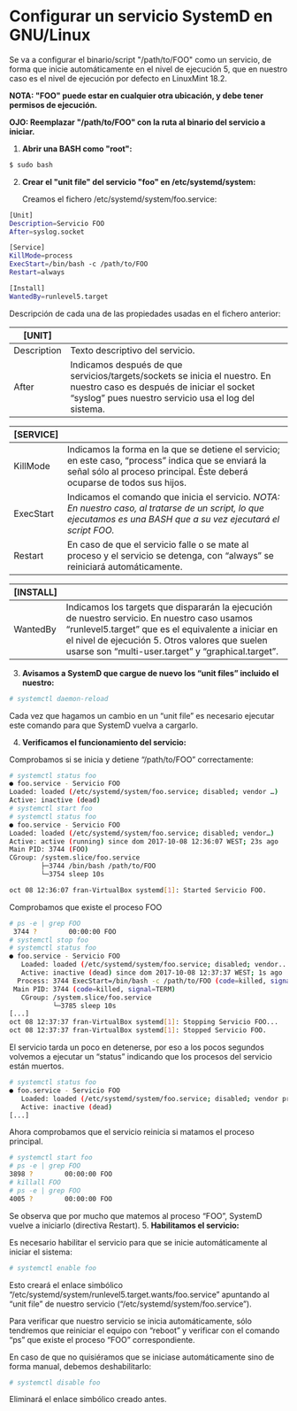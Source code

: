 # Configurar un servicio SystemD en GNU/Linux

Se va a configurar el binario/script "/path/to/FOO" como un servicio, de forma que inicie automáticamente en el nivel de ejecución 5, que en nuestro caso es el nivel de ejecución por defecto en LinuxMint 18.2. 

**NOTA: "FOO" puede estar en cualquier otra ubicación, y debe tener permisos de ejecución.**

**OJO: Reemplazar "/path/to/FOO" con la ruta al binario del servicio a iniciar.** 

1.  **Abrir una BASH como "root":**

```bash
$ sudo bash
```

2.  **Crear el "unit file" del servicio "foo" en  /etc/systemd/system:**

    Creamos el fichero /etc/systemd/system/foo.service:

```bash
[Unit]
Description=Servicio FOO
After=syslog.socket

[Service]
KillMode=process
ExecStart=/bin/bash -c /path/to/FOO
Restart=always

[Install]
WantedBy=runlevel5.target
```

Descripción de cada una de las propiedades usadas en el fichero anterior:

| [UNIT]      |                                          |
| ----------- | ---------------------------------------- |
| Description | Texto descriptivo del servicio.          |
| After       | Indicamos después de que servicios/targets/sockets se inicia el nuestro. En nuestro caso es después de iniciar el socket “syslog” pues nuestro servicio usa el log del sistema. |

| [SERVICE] |                                          |
| --------- | ---------------------------------------- |
| KillMode  | Indicamos la forma en la que se detiene el servicio; en este caso, “process” indica que se enviará la señal sólo al proceso principal. Éste deberá ocuparse de todos sus hijos. |
| ExecStart | Indicamos el comando que inicia el servicio. *NOTA: En nuestro caso, al tratarse de un script, lo que ejecutamos es una BASH que a su vez ejecutará el script FOO.* |
| Restart   | En caso de que el servicio falle o se mate al proceso y el servicio se detenga, con “always” se reiniciará automáticamente. |

| [INSTALL] |                                          |
| --------- | ---------------------------------------- |
| WantedBy  | Indicamos los targets que dispararán la ejecución de nuestro servicio. En nuestro caso usamos “runlevel5.target” que es el equivalente a iniciar en el nivel de ejecución 5.  Otros valores que suelen usarse son “multi-user.target” y “graphical.target”. |

3.  **Avisamos a SystemD que cargue de nuevo los “unit files” incluido el nuestro:**

```bash
# systemctl daemon-reload
```

Cada vez que hagamos un cambio en un “unit file” es necesario ejecutar este comando para que SystemD vuelva a cargarlo.

4.  **Verificamos el funcionamiento del servicio:**

   Comprobamos si se inicia y detiene “/path/to/FOO” correctamente:

```bash
# systemctl status foo
● foo.service - Servicio FOO
Loaded: loaded (/etc/systemd/system/foo.service; disabled; vendor …)
Active: inactive (dead)
# systemctl start foo
# systemctl status foo
● foo.service - Servicio FOO
Loaded: loaded (/etc/systemd/system/foo.service; disabled; vendor…)
Active: active (running) since dom 2017-10-08 12:36:07 WEST; 23s ago
Main PID: 3744 (FOO)
CGroup: /system.slice/foo.service
		├─3744 /bin/bash /path/to/FOO
		└─3754 sleep 10s

oct 08 12:36:07 fran-VirtualBox systemd[1]: Started Servicio FOO.
```

Comprobamos que existe el proceso FOO

```bash
# ps -e | grep FOO
 3744 ?        00:00:00 FOO
# systemctl stop foo
# systemctl status foo
● foo.service - Servicio FOO
   Loaded: loaded (/etc/systemd/system/foo.service; disabled; vendor...)
   Active: inactive (dead) since dom 2017-10-08 12:37:37 WEST; 1s ago
  Process: 3744 ExecStart=/bin/bash -c /path/to/FOO (code=killed, signal=TERM)
 Main PID: 3744 (code=killed, signal=TERM)
   CGroup: /system.slice/foo.service
           └─3785 sleep 10s
[...]
oct 08 12:37:37 fran-VirtualBox systemd[1]: Stopping Servicio FOO...
oct 08 12:37:37 fran-VirtualBox systemd[1]: Stopped Servicio FOO.
```
El servicio tarda un poco en detenerse, por eso a los pocos segundos volvemos a ejecutar un “status” indicando que los procesos del servicio están muertos.
```bash
# systemctl status foo
● foo.service - Servicio FOO
   Loaded: loaded (/etc/systemd/system/foo.service; disabled; vendor preset: enabled)
   Active: inactive (dead)
[...]
```
Ahora comprobamos que el servicio reinicia si matamos el proceso principal.
```bash
# systemctl start foo
# ps -e | grep FOO
3898 ?        00:00:00 FOO
# killall FOO
# ps -e | grep FOO
4005 ?        00:00:00 FOO
```
Se observa que por mucho que matemos al proceso “FOO”, SystemD vuelve a iniciarlo (directiva Restart).
5. **Habilitamos el servicio:**

Es necesario habilitar el servicio para que se inicie automáticamente al iniciar el sistema:

```bash
# systemctl enable foo
```

Esto creará el enlace simbólico “/etc/systemd/system/runlevel5.target.wants/foo.service” apuntando al “unit file” de nuestro servicio (“/etc/systemd/system/foo.service”).  

Para verificar que nuestro servicio se inicia automáticamente, sólo tendremos que reiniciar el equipo con “reboot” y verificar con el comando “ps” que existe el proceso “FOO” correspondiente.

En caso de que no quisiéramos que se iniciase automáticamente sino de forma manual, debemos deshabilitarlo:

```bash
# systemctl disable foo
```

Eliminará el enlace simbólico creado antes.